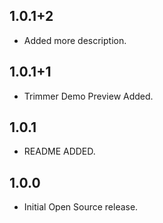 ## 1.0.1+2

* Added more description.

## 1.0.1+1

* Trimmer Demo Preview Added.

## 1.0.1

* README ADDED.

## 1.0.0

* Initial Open Source release.
